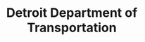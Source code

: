 ---
title: Detroit Department of Transportation
description: DDOT is Detroit’s transit provider! As the largest public transit agency in Michigan, DDOT primarily serves the city of Detroit, but offers service connecting to neighboring cities including Dearborn, Hamtramck, Highland Park, Harper Woods, Livonia, Redford Township, River Rouge and Southfield. DDOT has 48 fixed bus routes including eleven 24-hour routes and six express routes, connecting neighborhoods across the city to major job centers in Downtown and Midtown. With average daily ridership around 85,000 riders, DDOT prides itself on providing transit service that’s reliable, clean, safe and efficient.
logo: https://detroitmi.gov/themes/custom/detroitmi/share-image.png
---